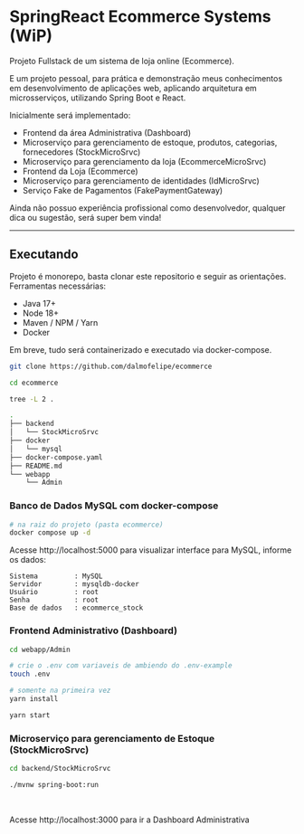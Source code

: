 # SpringReact Ecommerce Systems (WiP)

Projeto Fullstack de um sistema de loja online (Ecommerce).

E um projeto pessoal, para prática e demonstração meus conhecimentos em desenvolvimento de aplicações web, aplicando arquitetura em microsserviços, utilizando Spring Boot e React.

Inicialmente será implementado:

- Frontend da área Administrativa (Dashboard)
- Microserviço para gerenciamento de estoque, produtos, categorias, fornecedores (StockMicroSrvc)
- Microserviço para gerenciamento da loja (EcommerceMicroSrvc)
- Frontend da Loja (Ecommerce)
- Microserviço para gerenciamento de identidades (IdMicroSrvc)
- Serviço Fake de Pagamentos (FakePaymentGateway)

Ainda não possuo experiência profissional como desenvolvedor, qualquer dica ou sugestão, será super bem vinda!

---

## Executando

Projeto é monorepo, basta clonar este repositorio e seguir as orientações. Ferramentas necessárias:

- Java 17+
- Node 18+
- Maven / NPM / Yarn
- Docker

Em breve, tudo será containerizado e executado via docker-compose.

```sh
git clone https://github.com/dalmofelipe/ecommerce

cd ecommerce

tree -L 2 .

.
├── backend
│   └── StockMicroSrvc
├── docker
│   └── mysql
├── docker-compose.yaml
├── README.md
└── webapp
    └── Admin
```


### Banco de Dados MySQL com docker-compose

```sh
# na raiz do projeto (pasta ecommerce)
docker compose up -d
```

Acesse http://localhost:5000 para visualizar interface para MySQL, informe os dados:

```
Sistema	        : MySQL
Servidor	    : mysqldb-docker
Usuário	        : root
Senha	        : root
Base de dados   : ecommerce_stock
```

### Frontend Administrativo (Dashboard)

```sh
cd webapp/Admin

# crie o .env com variaveis de ambiendo do .env-example
touch .env

# somente na primeira vez
yarn install

yarn start
```

### Microserviço para gerenciamento de Estoque (StockMicroSrvc)

```sh
cd backend/StockMicroSrvc

./mvnw spring-boot:run
```

<br>

Acesse http://localhost:3000 para ir a Dashboard Administrativa

